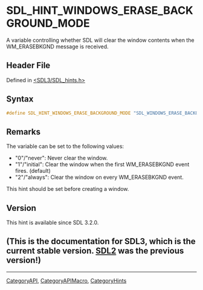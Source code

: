 # SDL_HINT_WINDOWS_ERASE_BACKGROUND_MODE

A variable controlling whether SDL will clear the window contents when the WM_ERASEBKGND message is received.

## Header File

Defined in [<SDL3/SDL_hints.h>](https://github.com/libsdl-org/SDL/blob/main/include/SDL3/SDL_hints.h)

## Syntax

```c
#define SDL_HINT_WINDOWS_ERASE_BACKGROUND_MODE "SDL_WINDOWS_ERASE_BACKGROUND_MODE"
```

## Remarks

The variable can be set to the following values:

- "0"/"never": Never clear the window.
- "1"/"initial": Clear the window when the first WM_ERASEBKGND event fires.
  (default)
- "2"/"always": Clear the window on every WM_ERASEBKGND event.

This hint should be set before creating a window.

## Version

This hint is available since SDL 3.2.0.

## (This is the documentation for SDL3, which is the current stable version. [SDL2](https://wiki.libsdl.org/SDL2/) was the previous version!)



----
[CategoryAPI](CategoryAPI), [CategoryAPIMacro](CategoryAPIMacro), [CategoryHints](CategoryHints)

